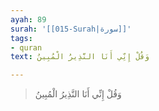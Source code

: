```yaml
---
ayah: 89
surah: '[[015-Surah|سورة]]'
tags:
- quran
text: وَقُلْ إِنِّي أَنَا النَّذِيرُ الْمُبِينُ

---
```

> وَقُلْ إِنِّي أَنَا النَّذِيرُ الْمُبِينُ
